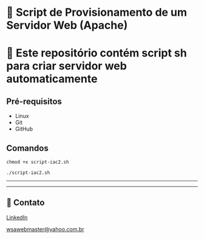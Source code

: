 # 🚀 Script de Provisionamento de um Servidor Web (Apache)

# 📃 Este repositório contém script sh para criar servidor web automaticamente

## Pré-requisitos

 - Linux
 - Git
 - GitHub

## Comandos

    chmod +x script-iac2.sh

    ./script-iac2.sh


---
---
## 📧 Contato

[LinkedIn](https://www.linkedin.com/in/wsawebmaster/)

[wsawebmaster@yahoo.com.br](mailto:wsawebmaster@yahoo.com.br)